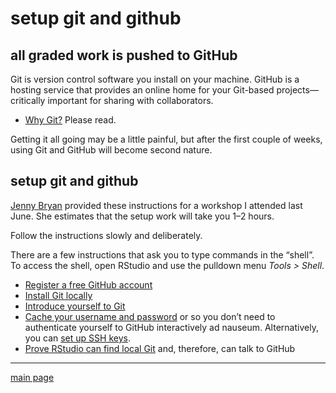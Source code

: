 
# setup git and github

## all graded work is pushed to GitHub

Git is version control software you install on your machine. GitHub is a
hosting service that provides an online home for your Git-based
projects—critically important for sharing with collaborators.

  - [Why Git?](http://happygitwithr.com/big-picture.html#big-picture)
    Please read.

Getting it all going may be a little painful, but after the first couple
of weeks, using Git and GitHub will become second nature.

## setup git and github

[Jenny Bryan](https://github.com/jennybc) provided these instructions
for a workshop I attended last June. She estimates that the setup work
will take you 1–2 hours.

Follow the instructions slowly and deliberately.

There are a few instructions that ask you to type commands in the
“shell”. To access the shell, open RStudio and use the pulldown menu
*Tools \> Shell*.

  - [Register a free GitHub
    account](http://happygitwithr.com/github-acct.html#github-acct)  
  - [Install Git
    locally](http://happygitwithr.com/install-git.html#install-git)
  - [Introduce yourself to
    Git](http://happygitwithr.com/hello-git.html#hello-git)
  - [Cache your username and
    password](http://happygitwithr.com/credential-caching.html#credential-caching)
    or so you don’t need to authenticate yourself to GitHub
    interactively ad nauseum. Alternatively, you can [set up SSH
    keys](http://happygitwithr.com/ssh-keys.html#ssh-keys).  
  - [Prove RStudio can find local
    Git](http://happygitwithr.com/rstudio-git-github.html#rstudio-git-github)
    and, therefore, can talk to GitHub

-----

[main page](../README.md)
